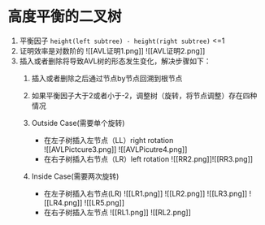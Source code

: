 # 高度平衡的二叉树 
1. 平衡因子 `height(left subtree) - height(right subtree)` <=1
2. 证明效率是对数阶的
	![[AVL证明1.png]]
	![[AVL证明2.png]]
3. 插入或者删除将导致AVL树的形态发生变化，解决步骤如下：
	1. 插入或者删除之后通过节点by节点回溯到根节点
	2. 如果平衡因子大于2或者小于-2，调整树（旋转，将节点调整）存在四种情况
	3. Outside Case(需要单个旋转) 
		- 在左子树插入左节点（LL）right rotation	
			![[AVLPictcure3.png]]
			![[AVLPicutre4.png]] 
		- 在右子树插入右节点（LR）left rotation
			![[RR2.png]]![[RR3.png]]
			
	
	4. Inside Case(需要两次旋转)
		-  在左子树插入右节点(LR) 
			![[LR1.png]]
			![[LR2.png]]
			![[LR3.png]]
			![[LR4.png]] ![[LR5.png]] 
		-  在右子树插入左节点
			![[RL1.png]] ![[RL2.png]]
			
